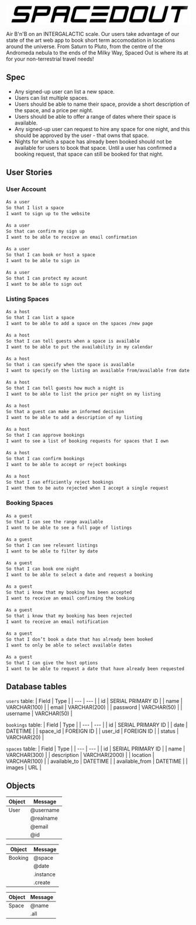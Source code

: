 ![Spaced Out](images/spacedout_logo.png)

Air B'n'B on an INTERGALACTIC scale. Our users take advantage of our state of the art web app to book short term accomodation in locations around the universe. From Saturn to Pluto, from the centre of the Andromeda nebula to the ends of the Milky Way, Spaced Out is where its at for your non-terrestrial travel needs!

## Spec

- Any signed-up user can list a new space.
- Users can list multiple spaces.
- Users should be able to name their space, provide a short description of the space, and a price per night.
- Users should be able to offer a range of dates where their space is available.
- Any signed-up user can request to hire any space for one night, and this should be approved by the user - that owns that space.
- Nights for which a space has already been booked should not be available for users to book that space.
Until a user has confirmed a booking request, that space can still be booked for that night.

## User Stories

### User Account
```
As a user
So that I list a space
I want to sign up to the website

As a user 
So that can confirm my sign up
I want to be able to receive an email confirmation

As a user
So that I can book or host a space
I want to be able to sign in

As a user
So that I can protect my acount
I want to be able to sign out
```

### Listing Spaces
```
As a host
So that I can list a space
I want to be able to add a space on the spaces /new page

As a host
So that I can tell guests when a space is available
I want to be able to put the availability in my calendar

As a host
So that i can specify when the space is available
I want to specify on the listing an available from/available from date

As a host
So that I can tell guests how much a night is
I want to be able to list the price per night on my listing

As a host 
So that a guest can make an informed decision
I want to be able to add a description of my listing

As a host
So that I can approve bookings
I want to see a list of booking requests for spaces that I own

As a host
So that I can confirm bookings
I want to be able to accept or reject bookings

As a host
So that I can efficiently reject bookings
I want them to be auto rejected when I accept a single request
```

### Booking Spaces
```
As a guest
So that I can see the range available
I want to be able to see a full page of listings

As a guest
So that I can see relevant listings
I want to be able to filter by date

As a guest
So that I can book one night
I want to be able to select a date and request a booking

As a guest
So that i know that my booking has been accepted
I want to receive an email confirming the booking

As a guest
So that i know that my booking has been rejected
I want to receive an email notification

As a guest 
So that I don’t book a date that has already been booked
I want to only be able to select available dates

As a guest
So that I can give the host options
I want to be able to request a date that have already been requested
```

## Database tables

`users` table:
| Field | Type |
| --- | --- |
| id | SERIAL PRIMARY ID |
| name | VARCHAR(100) |
| email | VARCHAR(200) |
| password | VARCHAR(50) |
| username | VARCHAR(50) |

`bookings` table:
| Field | Type |
| --- | --- |
| id | SERIAL PRIMARY ID |
| date | DATETIME |
| space_id | FOREIGN ID |
| user_id | FOREIGN ID |
| status | VARCHAR(20) |

`spaces` table:
| Field | Type |
| --- | --- |
| id | SERIAL PRIMARY ID |
| name | VARCHAR(300) |
| description | VARCHAR(2000) |
| location | VARCHAR(100) |
| available_to | DATETIME |
| available_from | DATETIME |
| images | URL |


## Objects

| Object | Message |
| --- | --- |
| User | @username |
| |  @realname |
| | @email |
| | @id |

| Object | Message |
| --- | --- |
| Booking | @space |
| | @date |
| | .instance |
| | .create |

| Object | Message |
| --- | --- |
| Space | @name |
| | .all |





